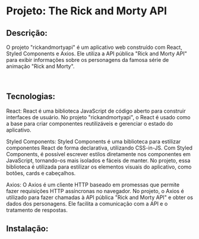 # Projeto: The Rick and Morty API

## Descrição: 

  <p>
    O projeto "rickandmortyapi" é um aplicativo web construído com React, Styled Components e Axios. Ele utiliza a API pública "Rick and Morty API" para exibir informações sobre os personagens da famosa série de animação "Rick and Morty".
  </p><br>

## Tecnologias: 
<p>
  React: React é uma biblioteca JavaScript de código aberto para construir interfaces de usuário. No projeto "rickandmortyapi", o React é usado como a base para criar componentes reutilizáveis e gerenciar o estado do aplicativo.
</p>
<p>
  Styled Components: Styled Components é uma biblioteca para estilizar componentes React de forma declarativa, utilizando CSS-in-JS. Com Styled Components, é possível escrever estilos diretamente nos componentes em JavaScript, tornando-os mais isolados e fáceis de manter. No projeto, essa biblioteca é utilizada para estilizar os elementos visuais do aplicativo, como botões, cards e cabeçalhos.
</p>
<p>
  Axios: O Axios é um cliente HTTP baseado em promessas que permite fazer requisições HTTP assíncronas no navegador. No projeto, o Axios é utilizado para fazer chamadas à API pública "Rick and Morty API" e obter os dados dos personagens. Ele facilita a comunicação com a API e o tratamento de respostas.
</p>


## Instalação:


